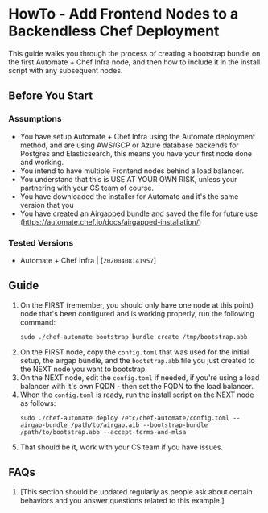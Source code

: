 # HowTo - Add Frontend Nodes to a Backendless Chef Deployment

This guide walks you through the process of creating a bootstrap bundle on the first Automate + Chef Infra node, and then how to 
include it in the install script with any subsequent nodes.

## Before You Start

### Assumptions

* You have setup Automate + Chef Infra using the Automate deployment method, and are using AWS/GCP or Azure database backends for Postgres and Elasticsearch, this means you have your first node done and working.
* You intend to have multiple Frontend nodes behind a load balancer.
* You understand that this is USE AT YOUR OWN RISK, unless your partnering with your CS team of course.
* You have downloaded the installer for Automate and it's the same version that you 
* You have created an Airgapped bundle and saved the file for future use (https://automate.chef.io/docs/airgapped-installation/)

### Tested Versions

* Automate + Chef Infra | [`20200408141957`]

## Guide

1. On the FIRST (remember, you should only have one node at this point) node that's been configured and is working properly, run the following command:
    ```
    sudo ./chef-automate bootstrap bundle create /tmp/bootstrap.abb
    ```
1. On the FIRST node, copy the `config.toml` that was used for the initial setup, the airgap bundle, and the `bootstrap.abb` file you just created to the NEXT node you want to bootstrap.
1. On the NEXT node, edit the `config.toml` if needed, if you're using a load balancer with it's own FQDN - then set the FQDN to the load balancer.
1. When the `config.toml` is ready, run the install script on the NEXT node as follows:
    ```
    sudo ./chef-automate deploy /etc/chef-automate/config.toml --airgap-bundle /path/to/airgap.aib --bootstrap-bundle /path/to/bootstrap.abb --accept-terms-and-mlsa
    ```
1. That should be it, work with your CS team if you have issues.

## FAQs

1. [This section should be updated regularly as people ask about certain behaviors and you answer questions related to this example.]